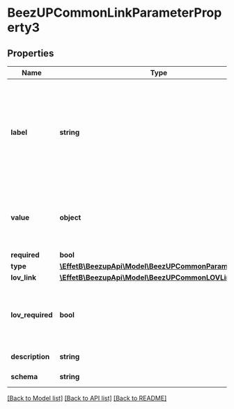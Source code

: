 # BeezUPCommonLinkParameterProperty3

## Properties
Name | Type | Description | Notes
------------ | ------------- | ------------- | -------------
**label** | **string** | The label corresponding to the link parameter property. This label is automatically translated based on the Accept-Language http header. | [optional] 
**value** | **object** | The value of the parameter. It can be an integer a string or an object. | [optional] 
**required** | **bool** |  | [optional] 
**type** | [**\EffetB\BeezupApi\Model\BeezUPCommonParameterType**](BeezUPCommonParameterType.md) |  | 
**lov_link** | [**\EffetB\BeezupApi\Model\BeezUPCommonLOVLink3**](BeezUPCommonLOVLink3.md) |  | [optional] 
**lov_required** | **bool** | If true, you MUST use indicate a value from the list of values otherwise it&#39;s a freetext | [optional] 
**description** | **string** | description of the parameter | [optional] 
**schema** | **string** | schema of the parameter | [optional] 

[[Back to Model list]](../README.md#documentation-for-models) [[Back to API list]](../README.md#documentation-for-api-endpoints) [[Back to README]](../README.md)


